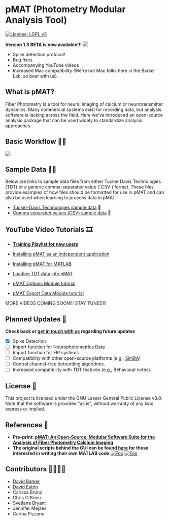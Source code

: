 # pMAT (Photometry Modular Analysis Tool)

[![License: LGPL v3](https://img.shields.io/badge/License-LGPL%20v3-pink.svg)](https://www.gnu.org/licenses/lgpl-3.0)

**Version 1.3 BETA is now available!!!**
![](https://github.com/djamesbarker/pMAT/blob/master/Resources/pMAT%20Image.JPG)

- Spike detection protocol!
- Bug fixes
- Accompanying YouTube videos
- Increased Mac compatibility (We're not Mac folks here in the Barker Lab, so bear with us).

## What is pMAT?

Fiber Photometry is a tool for neural imaging of calcium or neurotransmitter dynamics.  Many commercial systems exist for recording data, but analysis software is lacking across the field. 
Here we've introduced an open-source analysis package that can be used widely to standardize analysis approaches.

## Basic Workflow 🧑‍💻
![](https://github.com/djamesbarker/pMAT/blob/master/Resources/pMAT%20FlowDiagram.jpg)

## Sample Data 🧪💾
Below are links to sample data files from either Tucker Davis Technologies (TDT) or a generic comma-separated value ('.CSV') format.
These files provide examples of how files should be formatted for use in pMAT and can also be used when learning to process data in pMAT.

- [Tucker-Davis Technologies sample data](https://github.com/djamesbarker/pMAT/tree/master/Sample%20Data/99761-170207-161634/Photometry-161823) 💾
- [Comma separated values (CSV) sample data](https://github.com/djamesbarker/pMAT/tree/master/Sample%20Data/Example%20of%20CSV%20formatting) 💾
 
## YouTube Video Tutorials 🎞️

- **[Training Playlist for new users](https://www.youtube.com/playlist?list=PLUej2ATvfcttc41wCPWJGxLGIwG31mG3o)**

- [Installing pMAT as an independent application](https://youtu.be/-pmzwPBfRGQ)
- [Installing pMAT for MATLAB](https://youtu.be/859e4y8F598)
- [Loading TDT data into pMAT](https://youtu.be/PZ8OHabO57Q)
- [pMAT Options Module tutorial](https://youtu.be/DSdPbSHu1eg)
- [pMAT Export Data Module tutorial](https://youtu.be/XZ7Bl0J5m_o)

MORE VIDEOS COMING SOON!!! STAY TUNED!!!

## Planned Updates 📜
**Check back or [get in touch with us](https://www.thebarkerlab.com/contact) regarding future updates**
- [x] Spike Detection
- [ ] Import function for Neurophotometrics Data
- [ ] Import function for FIP systems
- [ ] Compatibility with other open-source platforms (e.g., [SimBA](https://github.com/sgoldenlab/simba))
- [ ] Control channel-free detrending algorithms.
- [ ] Increased compatibility with TDT features (e.g., Behavioral notes).

## License 📃
This project is licensed under the GNU Lesser General Public License v3.0. Note that the software is provided "as is", without warranty of any kind, express or implied. 

## References 📜

- **Pre-print: [pMAT: An Open-Source, Modular Software Suite for the Analysis of Fiber Photometry Calcium Imaging](https://www.biorxiv.org/content/10.1101/2020.08.23.263673v1)**
- **The original scripts behind the GUI can be found [here](https://github.com/djamesbarker/FiberPhotometry) for those interested in writing their own MATLAB code**
[![Foo](https://github.com/djamesbarker/pMAT/blob/master/Resources/LabIcon.png)](https://www.thebarkerlab.com) 
[![Foo](https://github.com/djamesbarker/pMAT/blob/master/Resources/twitter.png)](https://twitter.com/DavidBarker_PhD)

## Contributors 👨‍🔬👩‍🔬
- [David Barker](https://github.com/djamesbarker)
- [David Estrin](https://twitter.com/tachykinin?lang=en)
- Carissa Bruno
- Chris O'Brien
- Svetlana Bryant
- Jennifer Mejaes
- Carina Pizzano

